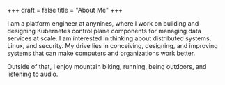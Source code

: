 +++
draft = false
title = "About Me"
+++

I am a platform engineer at anynines, where I work on building and designing Kubernetes control plane components for managing data services at scale. I am interested in thinking about distributed systems, Linux, and security. My drive lies in conceiving, designing, and improving systems that can make computers and organizations work better.

Outside of that, I enjoy mountain biking, running, being outdoors, and listening to audio.